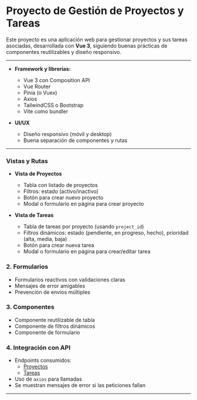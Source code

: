 # Proyecto de Gestión de Proyectos y Tareas

Este proyecto es una aplicación web para gestionar proyectos y sus tareas asociadas, desarrollada con **Vue 3**, siguiendo buenas prácticas de componentes reutilizables y diseño responsivo.

---

- **Framework y librerías:**
  - Vue 3 con Composition API
  - Vue Router
  - Pinia (o Vuex)
  - Axios
  - TailwindCSS o Bootstrap
  - Vite como bundler

- **UI/UX**
  - Diseño responsivo (móvil y desktop)
  - Buena separación de componentes y rutas

---

### Vistas y Rutas

- **Vista de Proyectos**
  - Tabla con listado de proyectos
  - Filtros: estado (activo/inactivo)
  - Botón para crear nuevo proyecto
  - Modal o formulario en página para crear proyecto

- **Vista de Tareas**
  - Tabla de tareas por proyecto (usando `project_id`)
  - Filtros dinámicos: estado (pendiente, en progreso, hecho), prioridad (alta, media, baja)
  - Botón para crear nueva tarea
  - Modal o formulario en página para crear/editar tarea

### 2. Formularios
- Formularios reactivos con validaciones claras
- Mensajes de error amigables
- Prevención de envíos múltiples

### 3. Componentes
- Componente reutilizable de tabla
- Componente de filtros dinámicos
- Componente de formulario

### 4. Integración con API
- Endpoints consumidos:
  - [Proyectos](https://681507e7225ff1af162aeb7e.mockapi.io/api/v1/projects)
  - [Tareas](https://681507e7225ff1af162aeb7e.mockapi.io/api/v1/tasks)
- Uso de `axios` para llamadas
- Se muestran mensajes de error si las peticiones fallan

---



